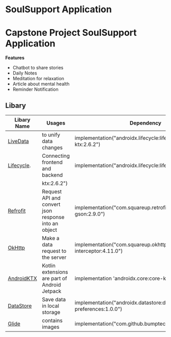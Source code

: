 # SoulSupport Application
# Capstone Project SoulSupport Application

**Features**
- Chatbot to share stories
- Daily Notes
- Meditation for relaxation
- Article about mental health
- Reminder Notification

## Libary

|                                     Libary Name                               |             Usages             |                     Dependency                         |       
| ----------------------------------------------------------------------------- | ------------------------------ | -------------------------------------------------      |
|[LiveData](https://developer.android.com/topic/libraries/architecture/livedata)|to unify data changes     |implementation("androidx.lifecycle:lifecycle-livedata-ktx:2.6.2")  |   
|[Lifecycle](https://developer.android.com/jetpack/androidx/releases/lifecycle).|Connecting frontend and backend |implementation("androidx.lifecycle:lifecycle-viewmodel | 
|                                                                                                                      |   ktx:2.6.2")                                         |
|[Refrofit](https://square.github.io/retrofit/)     | Request API and convert json response into an object       |implementation("com.squareup.retrofit2:converter-gson:2.9.0")|
|[OkHttp](https://square.github.io/okhttp/)         | Make a data request to the server |implementation("com.squareup.okhttp3:logging-interceptor:4.11.0") |
|[AndroidKTX](https://developer.android.com/kotlin/ktx) |Kotlin extensions are part of Android Jetpack   |implementation 'androidx.core:core-ktx:1.6.0'  |
|[DataStore](https://developer.android.com/topic/libraries/architecture/datastore)| Save data in local storage | implementation("androidx.datastore:datastore-preferences:1.0.0")|
|[Glide](https://github.com/bumptech/glide)  | contains images |  implementation("com.github.bumptech.glide:glide:4.16.0") |
